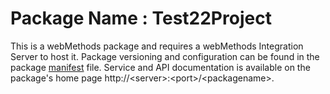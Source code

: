 # Package Name : Test22Project
This is a webMethods package and requires a webMethods Integration Server to host it. Package versioning and configuration can be found in the package [manifest](./Test22Project/manifest.v3) file. Service and API documentation is available on the package's home page http://&lt;server&gt;:&lt;port&gt;/&lt;packagename>.